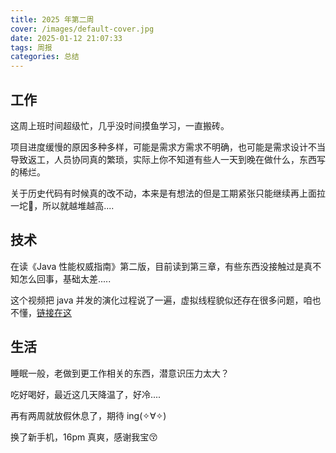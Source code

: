 ```yaml
---
title: 2025 年第二周
cover: /images/default-cover.jpg
date: 2025-01-12 21:07:33
tags: 周报
categories: 总结
---
```


## 工作

这周上班时间超级忙，几乎没时间摸鱼学习，一直搬砖。

项目进度缓慢的原因多种多样，可能是需求方需求不明确，也可能是需求设计不当导致返工，人员协同真的繁琐，实际上你不知道有些人一天到晚在做什么，东西写的稀烂。

关于历史代码有时候真的改不动，本来是有想法的但是工期紧张只能继续再上面拉一坨💩，所以就越堆越高....



## 技术

在读《Java 性能权威指南》第二版，目前读到第三章，有些东西没接触过是真不知怎么回事，基础太差.....

 这个视频把 java 并发的演化过程说了一遍，虚拟线程貌似还存在很多问题，咱也不懂，[链接在这](https://www.bilibili.com/video/BV13ektYkEWr)





## 生活

睡眠一般，老做到更工作相关的东西，潜意识压力太大？

吃好喝好，最近这几天降温了，好冷....

再有两周就放假休息了，期待 ing(✧∀✧)

换了新手机，16pm 真爽，感谢我宝😚









